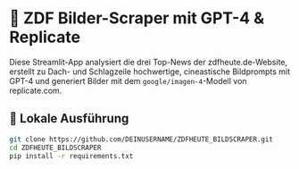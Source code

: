 # 📰 ZDF Bilder-Scraper mit GPT-4 & Replicate

Diese Streamlit-App analysiert die drei Top-News der zdfheute.de-Website, erstellt zu Dach- und Schlagzeile hochwertige, cineastische Bildprompts mit GPT-4 und generiert Bilder mit dem `google/imagen-4`-Modell von replicate.com.

## 🔧 Lokale Ausführung

```bash
git clone https://github.com/DEINUSERNAME/ZDFHEUTE_BILDSCRAPER.git
cd ZDFHEUTE_BILDSCRAPER
pip install -r requirements.txt
